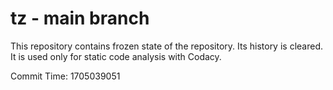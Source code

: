# tz - main branch

This repository contains frozen state of the repository.
Its history is cleared. It is used only for static code
analysis with Codacy.

Commit Time: 1705039051